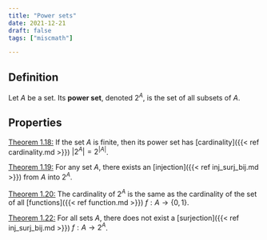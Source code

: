 ```yaml
---
title: "Power sets"
date: 2021-12-21
draft: false
tags: ["miscmath"]

---
```



## Definition
Let $A$ be a set. Its **power set**, denoted $2^A$, is the set of all subsets of $A$. 

## Properties
[Theorem 1.18:](\work.pdf#page=5) If the set $A$ is finite, then its power set has [cardinality]({{< ref cardinality.md >}}) $\vert 2^A \vert = 2^{\vert A \vert}$. 

[Theorem 1.19:](\work.pdf#page=5) For any set $A$, there exists an [injection]({{< ref inj_surj_bij.md >}}) from $A$ into $2^A$. 

[Theorem 1.20:](\work.pdf#page=5) The cardinality of $2^A$ is the same as the cardinality of the set of all [functions]({{< ref function.md >}}) $f: A \to \{0,1\}$.

[Theorem 1.22:](\work.pdf#page=6) For all sets $A$, there does not exist a [surjection]({{< ref inj_surj_bij.md >}}) $f: A \to 2^A$.